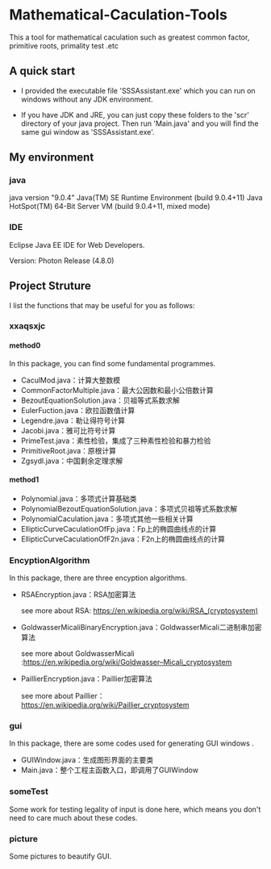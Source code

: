 # Mathematical-Caculation-Tools

This a tool for mathematical caculation such as greatest common factor, primitive roots, primality test .etc



## A quick start

* I provided the executable file 'SSSAssistant.exe' which you can run on windows without any JDK environment.

* If you have JDK and JRE, you can just copy these folders to the 'scr' directory of your java project. Then run 'Main.java' and you will find the same gui window as 'SSSAssistant.exe'.



## My environment

### java

java version "9.0.4"
Java(TM) SE Runtime Environment (build 9.0.4+11)
Java HotSpot(TM) 64-Bit Server VM (build 9.0.4+11, mixed mode)

### IDE

Eclipse Java EE IDE for Web Developers.

Version: Photon Release (4.8.0)



## Project Struture

I list the functions that may be useful for you as follows:

### xxaqsxjc

#### method0 

In this package, you can find some fundamental programmes.

* CaculMod.java：计算大整数模
* CommonFactorMultiple.java：最大公因数和最小公倍数计算
* BezoutEquationSolution.java：贝祖等式系数求解
* EulerFuction.java：欧拉函数值计算
* Legendre.java：勒让得符号计算
* Jacobi.java：雅可比符号计算
* PrimeTest.java：素性检验，集成了三种素性检验和暴力检验
* PrimitiveRoot.java：原根计算
* Zgsydl.java：中国剩余定理求解

#### method1

* Polynomial.java：多项式计算基础类
* PolynomialBezoutEquationSolution.java：多项式贝祖等式系数求解
* PolynomialCaculation.java：多项式其他一些相关计算
* EllipticCurveCaculationOfFp.java：Fp上的椭圆曲线点的计算
* EllipticCurveCaculationOfF2n.java：F2n上的椭圆曲线点的计算

### EncyptionAlgorithm

In this package, there are three encyption algorithms.

* RSAEncryption.java：RSA加密算法

  see more about RSA: https://en.wikipedia.org/wiki/RSA_(cryptosystem)

* GoldwasserMicaliBinaryEncryption.java：GoldwasserMicali二进制串加密算法

  see more about GoldwasserMicali :https://en.wikipedia.org/wiki/Goldwasser–Micali_cryptosystem

* PaillierEncryption.java：Paillier加密算法

  see more about Paillier：https://en.wikipedia.org/wiki/Paillier_cryptosystem

### gui

In this package, there are some codes used for generating GUI windows .

* GUIWindow.java：生成图形界面的主要类
* Main.java：整个工程主函数入口，即调用了GUIWindow

### someTest

Some work for testing legality of input is done here, which means you don't need to care much about these codes.

### picture

Some pictures to beautify GUI.
